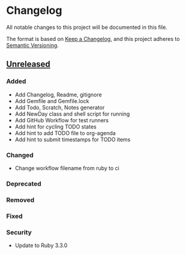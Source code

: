 # Changelog

All notable changes to this project will be documented in this file.

The format is based on [Keep a Changelog](https://keepachangelog.com/en/1.0.0/),
and this project adheres to [Semantic Versioning](https://semver.org/spec/v2.0.0.html).

## [Unreleased]

### Added 

- Add Changelog, Readme, gitignore
- Add Gemfile and Gemfile.lock
- Add Todo, Scratch, Notes generator
- Add NewDay class and shell script for running
- Add GitHub Workflow for test runners
- Add hint for cycling TODO states
- Add hint to add TODO file to org-agenda
- Add hint to submit timestamps for TODO items

### Changed

- Change workflow filename from ruby to ci

### Deprecated

### Removed

### Fixed

### Security

- Update to Ruby 3.3.0

[unreleased]: https://github.com/jbanass/new-day/compare/HEAD...HEAD
